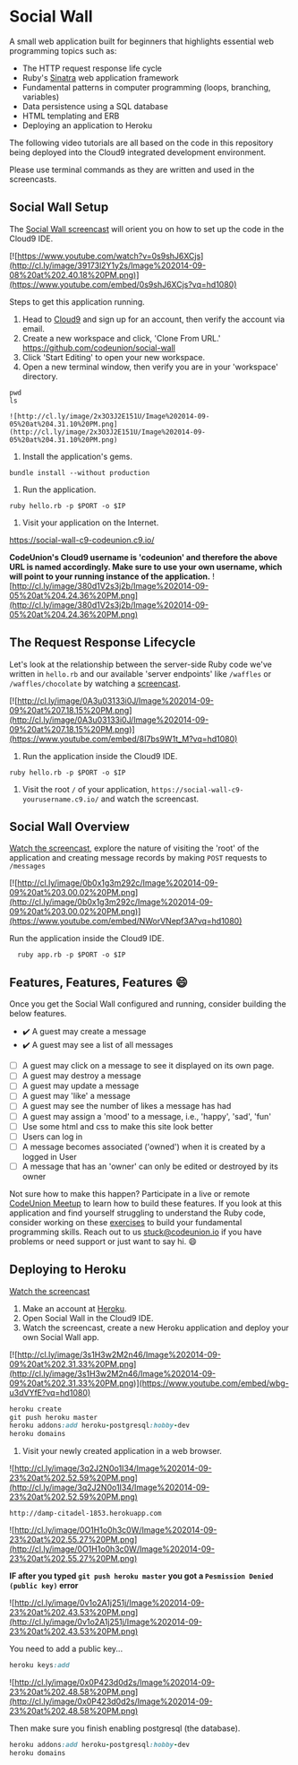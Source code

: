 # Social Wall

A small web application built for beginners that highlights essential web programming topics such as:

- The HTTP request response life cycle
- Ruby's [Sinatra][sinatra] web application framework
- Fundamental patterns in computer programming (loops, branching, variables)
- Data persistence using a SQL database
- HTML templating and ERB
- Deploying an application to Heroku

The following video tutorials are all based on the code in this repository being deployed into the Cloud9 integrated development environment.  

Please use terminal commands as they are written and used in the screencasts.  

## Social Wall Setup

The [Social Wall screencast][social wall screencast] will orient you on how to set up the code in the Cloud9 IDE.

[![https://www.youtube.com/watch?v=0s9shJ6XCjs](http://cl.ly/image/39173l2Y1y2s/Image%202014-09-08%20at%202.40.18%20PM.png)](https://www.youtube.com/embed/0s9shJ6XCjs?vq=hd1080)

Steps to get this application running.

1. Head to [Cloud9][cloud9] and sign up for an account, then verify the account via email.
1. Create a new workspace and click, 'Clone From URL.' https://github.com/codeunion/social-wall
1. Click 'Start Editing' to open your new workspace.
1. Open a new terminal window, then verify you are in your 'workspace' directory.
  ```
  pwd
  ls
  ```
    ![http://cl.ly/image/2x3O3J2E151U/Image%202014-09-05%20at%204.31.10%20PM.png](http://cl.ly/image/2x3O3J2E151U/Image%202014-09-05%20at%204.31.10%20PM.png)

1. Install the application's gems.

  ```
  bundle install --without production
  ```
1. Run the application.

  ```
  ruby hello.rb -p $PORT -o $IP
  ```
1. Visit your application on the Internet.

  https://social-wall-c9-codeunion.c9.io/

  **CodeUnion's Cloud9 username is 'codeunion' and therefore the above URL is named accordingly.  Make sure to use your own username, which will point to your running instance of the application.**
    ![http://cl.ly/image/380d1V2s3j2b/Image%202014-09-05%20at%204.24.36%20PM.png](http://cl.ly/image/380d1V2s3j2b/Image%202014-09-05%20at%204.24.36%20PM.png)


## The Request Response Lifecycle

Let's look at the relationship between the server-side Ruby code we've written in `hello.rb` and our available 'server endpoints' like `/waffles` or `/waffles/chocolate` by watching a [screencast][http screencast].

[![http://cl.ly/image/0A3u03133i0J/Image%202014-09-09%20at%207.18.15%20PM.png](http://cl.ly/image/0A3u03133i0J/Image%202014-09-09%20at%207.18.15%20PM.png)](https://www.youtube.com/embed/8I7bs9W1t_M?vq=hd1080)

1. Run the application inside the Cloud9 IDE.

  ```shell
  ruby hello.rb -p $PORT -o $IP
  ```

1. Visit the root `/` of your application, `https://social-wall-c9-yourusername.c9.io/` and watch the screencast.


## Social Wall Overview

[Watch the screencast][overview screencast], explore the nature of visiting the 'root' of the application and creating message records by making `POST` requests to `/messages`

[![http://cl.ly/image/0b0x1g3m292c/Image%202014-09-09%20at%203.00.02%20PM.png](http://cl.ly/image/0b0x1g3m292c/Image%202014-09-09%20at%203.00.02%20PM.png)](https://www.youtube.com/embed/NWorVNepf3A?vq=hd1080)

Run the application inside the Cloud9 IDE.

```shell
  ruby app.rb -p $PORT -o $IP
```

## Features, Features, Features :smile:

Once you get the Social Wall configured and running, consider building the below features.

  - :heavy_check_mark: A guest may create a message
  - :heavy_check_mark: A guest may see a list of all messages
  - [ ] A guest may click on a message to see it displayed on its own page.
  - [ ] A guest may destroy a message
  - [ ] A guest may update a message
  - [ ] A guest may 'like' a message
  - [ ] A guest may see the number of likes a message has had
  - [ ] A guest may assign a 'mood' to a message, i.e., 'happy', 'sad', 'fun'
  - [ ] Use some html and css to make this site look better
  - [ ] Users can log in
  - [ ] A message becomes associated ('owned') when it is created by a logged in User
  - [ ] A message that has an 'owner' can only be edited or destroyed by its owner

Not sure how to make this happen? Participate in a live or remote [CodeUnion Meetup][meetup] to learn how to build these features.  If you look at this application and find yourself struggling to understand the Ruby code, consider working on these [exercises][exercises] to build your fundamental programming skills.  Reach out to us <stuck@codeunion.io> if you have problems or need support or just want to say hi. :smile:



## Deploying to Heroku

[Watch the screencast][deploy to heroku]

1. Make an account at [Heroku][heroku].
1. Open Social Wall in the Cloud9 IDE.
1. Watch the screencast, create a new Heroku application and deploy your own Social Wall app.


  [![http://cl.ly/image/3s1H3w2M2n46/Image%202014-09-09%20at%202.31.33%20PM.png](http://cl.ly/image/3s1H3w2M2n46/Image%202014-09-09%20at%202.31.33%20PM.png)](https://www.youtube.com/embed/wbg-u3dVYfE?vq=hd1080)
  ```ruby
  heroku create
  git push heroku master
  heroku addons:add heroku-postgresql:hobby-dev
  heroku domains
  ```

1. Visit your newly created application in a web browser.

![http://cl.ly/image/3q2J2N0o1I34/Image%202014-09-23%20at%202.52.59%20PM.png](http://cl.ly/image/3q2J2N0o1I34/Image%202014-09-23%20at%202.52.59%20PM.png)

`http://damp-citadel-1853.herokuapp.com`

![http://cl.ly/image/0O1H1o0h3c0W/Image%202014-09-23%20at%202.55.27%20PM.png](http://cl.ly/image/0O1H1o0h3c0W/Image%202014-09-23%20at%202.55.27%20PM.png)

**IF after you typed `git push heroku master` you got a `Pesmission Denied (public key)` error**

![http://cl.ly/image/0v1o2A1j251j/Image%202014-09-23%20at%202.43.53%20PM.png](http://cl.ly/image/0v1o2A1j251j/Image%202014-09-23%20at%202.43.53%20PM.png)


You need to add a public key...

```ruby
heroku keys:add
```

![http://cl.ly/image/0x0P423d0d2s/Image%202014-09-23%20at%202.48.58%20PM.png](http://cl.ly/image/0x0P423d0d2s/Image%202014-09-23%20at%202.48.58%20PM.png)

Then make sure you finish enabling postgresql (the database).

```ruby
heroku addons:add heroku-postgresql:hobby-dev
heroku domains
```

[sinatra]:http://www.sinatrarb.com/
[social wall screencast]:https://www.youtube.com/embed/0s9shJ6XCjs?vq=hd1080
[http screencast]:https://www.youtube.com/embed/8I7bs9W1t_M?vq=hd1080
[heroku]:https://www.heroku.com/
[cloud9]:https://c9.io/
[overview screencast]:https://www.youtube.com/embed/NWorVNepf3A?vq=hd1080
[deploy to heroku]:https://www.youtube.com/embed/wbg-u3dVYfE?vq=hd1080
[meetup]:http://www.meetup.com/codeunion/
[exercises]:https://github.com/codeunion/open-source-kata